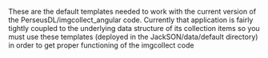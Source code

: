 These are the default templates needed to work with the 
current version of the PerseusDL/imgcollect_angular code.
Currently that application is fairly tightly coupled to the 
underlying data structure of its collection items so you must
use these templates (deployed in the JackSON/data/default directory)
in order to get proper functioning of the imgcollect code

